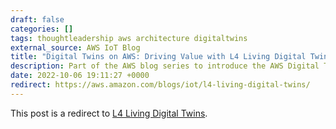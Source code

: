 ```yaml
---
draft: false
categories: []
tags: thoughtleadership aws architecture digitaltwins
external_source: AWS IoT Blog
title: "Digital Twins on AWS: Driving Value with L4 Living Digital Twins"
description: Part of the AWS blog series to introduce the AWS Digital Twin Levels (L1-L4).
date: 2022-10-06 19:11:27 +0000
redirect: https://aws.amazon.com/blogs/iot/l4-living-digital-twins/
---
```


This post is a redirect to [L4 Living Digital Twins](https://aws.amazon.com/blogs/iot/l4-living-digital-twins/).
